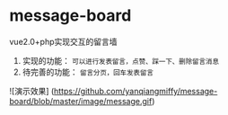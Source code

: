# message-board
vue2.0+php实现交互的留言墙
1. 实现的功能： `可以进行发表留言，点赞、踩一下、删除留言消息`
2. 待完善的功能： `留言分页，回车发表留言`

![演示效果] (https://github.com/yanqiangmiffy/message-board/blob/master/image/message.gif)
